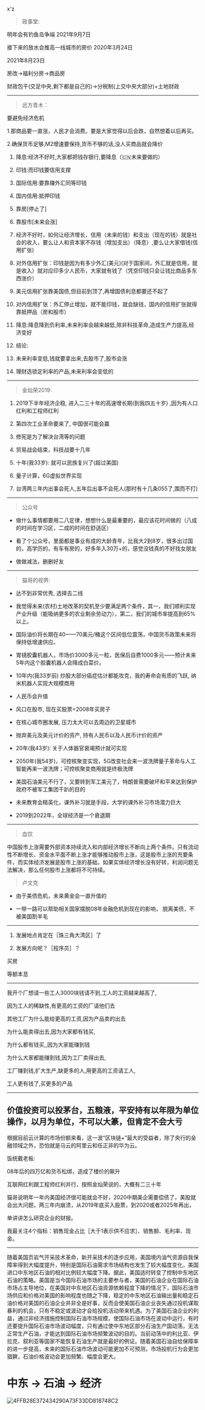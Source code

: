 x'z
> 政事堂:

明年会有钓鱼岛争端 2021年9月7日

接下来的放水会推高一线城市的房价 2020年3月24日



2021年8月23日

房改->福利分房->商品房  

财政包干(交足中央,剩下都是自己的)->分税制(上交中央大部分)+土地财政 

---

> 远方青木：

要避免经济危机	

1.那商品要一直涨，人民才会消费。要是大家觉得以后会跌，自然想着以后再买。	

2.确保货币足够,M2增速要保持,货币不够的话,没人买商品就会降价

1. 降息:经济不好时,大家都把钱存银行,要降息（🇨🇳未来要做的）

1. 印钱:而印钱要信用支撑

1. 国际信用:要靠赚外汇同等印钱

1. 国内信用:抵押印钱

1. 靠房[停止了] 

1. 靠股市[未来会涨]

1. 经济不好时，如何让经济增长，信用（未来的钱）和支出（现在的钱）就是社会的收入，要么让人和资本家不存钱（增加支出）（降息）,要么让大家借钱(信用扩张)

1. 对外信用扩张：印钱是因为有多少外汇(美元)(对于国家间，外汇就是信用，就是收入）就对应印多少人民币，大家就有钱了（凭空印钱只会让钱比商品多东西涨价）

1. 美元信用扩张靠美国债,但目前到顶了,再增国债利息都要还不起了

1. 对内信用扩张：外汇停止增加，就不能印钱，就会缺钱，国内的信用扩张就得靠抵押品（房和股市）

1. 降息:降息降到负利率,未来利率会越来越低,除非科技革命,造成生产力提高,经济变好

1. 结论:

1. 未来利率变低,钱就要拿出来,去股市了,股市会涨

1. 理财选锁定利率的产品,未来利率会变低的

---

> 金灿荣2019:

1.  2019下半年经济企稳, 进入二三十年的高速增长期(到我四五十岁)  ,因为有人口红利和工程师红利

1. 第四次工业革命要来了, 中国很可能会赢

1. 修宪是为了解决台湾等的问题

1. 贸易战会结束，科技战要十几年

1. 十年(我33岁):	就可以民族复兴了(超过美国)

1. 量子计算，6G虚拟世界实现

1. 台湾两三年内出事会死人,五年后出事不会死人(那时有十几条055了,围而不打)

---

> 公众号

- 做什么事情都要用二八定律，想想什么是最重要的，最应该花时间做的（八成的时间在学习区，二成的时间在舒适区）

- 看了个公众号，里面都是事业有成的大龄青年，比我大2到8岁，很多出过国的，高学历的，有车有房的，好多年入30万+的，感觉没钱真的不好找女朋友

- 做做减法，删删好友

---

> 猫哥的视界:

- 达不到非常优秀, 选择去二线

- 我觉得未来(农村)土地改革的契机至少要满足两个条件，其一，我们顺利实现产业升级（能吸纳更多的农业剩余劳动力），第二，我们的城市率提高到65%以上。

- 国际油价将长期在40——70美元/桶这个区间低位震荡，中国货币政策未来将保持低增速供应。

- 胃镜胶囊机器人，市场价3000多元一粒，医保后自费1000多元——预计未来5年内这个胶囊机器人会降成白菜价。

- 10年内(我33岁前) 炒股大部分癌症估计都能攻克，我的寿命会有质的飞跃, 纳米机器人实现大规模商用

- 人民币会升值

- 风口在股市,  现在买股票=2008年买房子

- 在核心城市圈发展, 压力太大可以去周边的卫星城市

- 抛弃美元及美元计价的资产, 持有人民币以及人民币计价的资产

- 20年(我43岁): 关于人体器官衰竭预计就可实现

- 2050年(我54岁)，可控核聚变实现，5G改变社会来一波洗牌量子革命与人工智能再来一波洗牌；可控核聚变商用就是终极洗牌

- 美国石油美元不行了，又要转到军工美元了，特朗普需要破坏和平来达到保护政府不被军工集团干趴的目的

- 未来教育会精英化，课外补习就是手段，大学的课外补习市场潜力巨大

- 2019到2022年，全球经济是一个衰退期

---

> 血饮

中国股市上涨需要外部资本持续流入和内部经济增长不断向上两个条件。只有流动性不断增长、资金水平面不断上涨才能够推动股市上涨，这是股市上涨的充要条件，而实体经济发展是股市上涨的基础，如果实体经济增长没有好转，利润问题无法解决，那么任何股市上涨都将不可持续。 



> 卢文克

- 由于美债危机，未来黄金会一直升值的

- 一带一路可以帮助相关国家摆脱08年金融危机到现在的影响， 脱离美债，不被美国割羊毛

---

1. 发展地点肯定在［珠三角大湾区］了

1. 发展方向呢？［程序员］？

买房 

等额本息

---

我开个厂想请一些工人3000块钱请不到,工人的工资越来越高了,

因为工人的稀缺性,有更高的工资的厂请他们去

其他工厂为什么能给更高的工资,因为产品卖的出去

为什么能卖得出去,因为大家都有钱买,

为什么都有钱买,,因为大家能赚到钱

为什么大家都能赚到钱,因为工厂卖得出去,

工厂赚到钱,扩大生产,缺更多的人,用更高的工资请工人,

工人更有钱了,买更多的产品

---

## 价值投资可以投茅台，五粮液，平安持有以年限为单位操作，以月为单位，不可以大篆，但肯定不会大亏

根据目前云计算的市场份额来看，这一波“区块链+”最大的受益者，除了央行的金融领域之外，恐怕就是马云的阿里云和任正非的华为云。



饭统戴老板:

08年后的四万亿和货币松绑，造成了楼价的飙升

互联网红利跟工程师红利并行，按照金灿荣说的，大概有二三十年



猫哥说明年一年内美国经济很可能就会不好，2020中期美企需要偿债了，美股就会出大问题，两三年内崩溃，从2019年底买入股票，到2020或者2025年再出，

单讲讲怎么研究企业的财报。

我最关注4个指标：销售现金占比［大于1表示供不应求］、销售额、毛利率、现金。

---

随着美国页岩气开采技术革命，新开采技术的逐步应用，美国境内油气资源自我保障率得到大幅度提升，特别是国际石油需求市场结构也发生了较大幅度变化，美国进口中东地区石油的相对比例较大幅度下降。据此，美国适时转变了控制中东地区石油的策略。美国是当今国际石油市场的主要参与者，美国的石油企业在国际石油市场占主导地位，在美国对中东地区石油资源依赖程度下降的情况下，国际石油市场供应和价格对美国的影响程度也随之下降，稳定的中东地区石油输出量和稳定石油价格对美国的石油企业并非全是好事，反而会使美国石油企业丧失通过投机谋取暴利的机会，只有不稳定或波动才会给投机活动带来机遇。为了美国石油企业的利益，通过非经济措施控制国际石油市场规模，使国际石油市场在波动中运行，有时还要提升国际石油市场波动幅度，只有通过使中东地区部分石油生产国动荡，无法正常生产石油，才能达到国际石油市场频繁波动的目的。当前动荡中的利比亚、伊拉克、叙利亚等国家不能恢复石油生产就是最好的例证。随着美国石油自给保障率的进一步提高，未来的国际石油市场波动可能更加不可预测，市场投机行为会更加猖獗，石油价格波动会更加频繁、幅度会更大。

# 中东 -> 石油 -> 经济

![4FFB28E372434290A73F33DD818748C2](https://github.com/CHENJIAMIAN/Blog/assets/20126997/e03b8794-6a52-485b-893e-9f2980ed5004)

